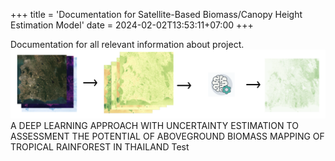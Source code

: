 +++
title = 'Documentation for Satellite-Based Biomass/Canopy Height Estimation Model​'
date = 2024-02-02T13:53:11+07:00
+++

Documentation for all relevant information about project. <br>
![concept](../assets/img/concept.png)
A DEEP LEARNING APPROACH WITH UNCERTAINTY ESTIMATION TO ASSESSMENT THE POTENTIAL OF ABOVEGROUND BIOMASS MAPPING OF TROPICAL RAINFOREST IN THAILAND Test